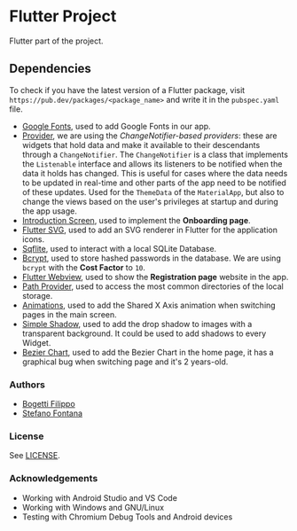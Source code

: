# Flutter Project

Flutter part of the project.

## Dependencies

To check if you have the latest version of a Flutter package, visit `https://pub.dev/packages/<package_name>` and write it in the `pubspec.yaml` file.

- [Google Fonts](https://pub.dev/packages/google_fonts), used to add Google Fonts in our app.
- [Provider](https://pub.dev/packages/provider), we are using the *ChangeNotifier-based providers*: these are widgets that hold data and make it available to their descendants through a `ChangeNotifier`. The `ChangeNotifier` is a class that implements the `Listenable` interface and allows its listeners to be notified when the data it holds has changed. This is useful for cases where the data needs to be updated in real-time and other parts of the app need to be notified of these updates. Used for the `ThemeData` of the `MaterialApp`, but also to change the views based on the user's privileges at startup and during the app usage.
- [Introduction Screen](https://pub.dev/packages/introduction_screen), used to implement the **Onboarding page**.
- [Flutter SVG](https://pub.dev/packages/flutter_svg), used to add an SVG renderer in Flutter for the application icons.
- [Sqflite](https://pub.dev/packages/sqflite), used to interact with a local SQLite Database.
- [Bcrypt](https://pub.dev/packages/bcrypt), used to store hashed passwords in the database. We are using `bcrypt` with the **Cost Factor** to `10`.
- [Flutter Webview](https://pub.dev/packages/webview_flutter), used to show the **Registration page** website in the app.
- [Path Provider](https://pub.dev/packages/path_provider), used to access the most common directories of the local storage.
- [Animations](https://pub.dev/packages/animations), used to add the Shared X Axis animation when switching pages in the main screen.
- [Simple Shadow](https://pub.dev/packages/simple_shadow), used to add the drop shadow to images with a transparent background. It could be used to add shadows to every Widget.
- [Bezier Chart](https://pub.dev/packages/bezier_chart), used to add the Bezier Chart in the home page, it has a graphical bug when switching page and it's 2 years-old.

### Authors

- [Bogetti Filippo](https://bogeee.github.io/)
- [Stefano Fontana](#Authors)

### License

See [LICENSE](./LICENSE.md).

### Acknowledgements

- Working with Android Studio and VS Code
- Working with Windows and GNU/Linux
- Testing with Chromium Debug Tools and Android devices